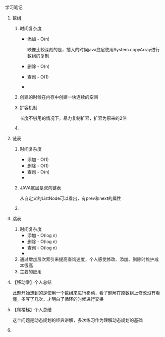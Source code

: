 学习笔记

1. 数组

   1. 时间复杂度

      - 添加 - O(n)

        映像比较深刻的是，插入的时候java底层使用System.copyArray进行数组的复制

      - 删除 - O(n)

      - 查询 - O(1)

      - 

   2. 创建的时候在内存中创建一块连续的空间

   3. 扩容机制

      长度不够用的情况下，暴力复制扩容，扩容为原来的2倍

   4. 

      

2. 链表

   1. 时间复杂度

      - 添加 - O(1)
      - 删除 - O(1)
      - 查询 - O(n)
      - 

   2. JAVA底层是双向链表

      从自定义的ListNode可以看出，有prev和next的属性

   3. 

3. 跳表

   1. 时间复杂度
      - 添加 - O(log n)
      - 删除 - O(log n)
      - 查询 - O(log n)
      - 
   2. 通过增加层次索引来提高查询速度，个人感觉修改、添加、删除时维护成本很高
   3. 主要的应用

4. 【移动零】个人总结

   此题开始想到的是使用一个数组来进行移动，看了题解在原数组上修改没有看懂，多写了几次，才明白了循环的时候进行交换

5. 【爬楼梯】个人总结

   这个问题是动态规划的经典讲解，多次练习作为理解动态规划的基础

6. 
